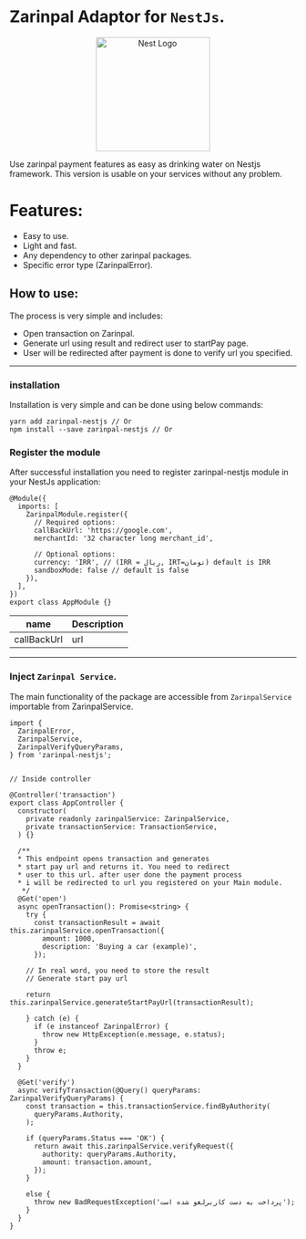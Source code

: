 # Zarinpal Adaptor for `NestJs`.

<p align="center">
  <a href="http://nestjs.com/" target="blank"><img src="https://nestjs.com/img/logo-small.svg" width="200" alt="Nest Logo" /></a>
</p>

[circleci-image]: https://img.shields.io/circleci/build/github/nestjs/nest/master?token=abc123def456
[circleci-url]: https://circleci.com/gh/nestjs/nest

Use zarinpal payment features as easy as drinking water on Nestjs framework.
This version is usable on your services without any problem.


# Features:
- Easy to use.
- Light and fast.
- Any dependency to other zarinpal packages.
- Specific error type (ZarinpalError).

## How to use:
The process is very simple and includes:

- Open transaction on Zarinpal.
- Generate url using result and redirect user to startPay page.
- User will be redirected after payment is done to verify url you specified.

---

### installation
Installation is very simple and can be done using below commands:

```
yarn add zarinpal-nestjs // Or
npm install --save zarinpal-nestjs // Or
```

### Register the module
After successful installation you need to register zarinpal-nestjs module in your NestJs application:

```
@Module({
  imports: [
    ZarinpalModule.register({
      // Required options:
      callBackUrl: 'https://google.com',
      merchantId: '32 character long merchant_id',

      // Optional options:
      currency: 'IRR', // (IRR = ریال, IRT=تومان) default is IRR
      sandboxMode: false // default is false
    }),
  ],
})
export class AppModule {}

```
| name | Description |
|---   |---          |
| callBackUrl| url
---

### Inject `Zarinpal Service`.
The main functionality of the package are accessible from `ZarinpalService` importable from ZarinpalService.

```
import {
  ZarinpalError,
  ZarinpalService,
  ZarinpalVerifyQueryParams,
} from 'zarinpal-nestjs';


// Inside controller

@Controller('transaction')
export class AppController {
  constructor(
    private readonly zarinpalService: ZarinpalService,
    private transactionService: TransactionService,
  ) {}

  /**
  * This endpoint opens transaction and generates
  * start pay url and returns it. You need to redirect
  * user to this url. after user done the payment process
  * i will be redirected to url you registered on your Main module.
   */
  @Get('open')
  async openTransaction(): Promise<string> {
    try {
      const transactionResult = await this.zarinpalService.openTransaction({
        amount: 1000,
        description: 'Buying a car (example)',
      }); 

    // In real word, you need to store the result
    // Generate start pay url

    return this.zarinpalService.generateStartPayUrl(transactionResult);

    } catch (e) {
      if (e instanceof ZarinpalError) {
        throw new HttpException(e.message, e.status);
      }
      throw e;
    }
  }

  @Get('verify')
  async verifyTransaction(@Query() queryParams: ZarinpalVerifyQueryParams) {
    const transaction = this.transactionService.findByAuthority(
      queryParams.Authority,
    );

    if (queryParams.Status === 'OK') {
      return await this.zarinpalService.verifyRequest({
        authority: queryParams.Authority,
        amount: transaction.amount,
      });
    }

    else {
      throw new BadRequestException('پرداخت به دست کاربرلغو شده است');
    }
  }
}

```

